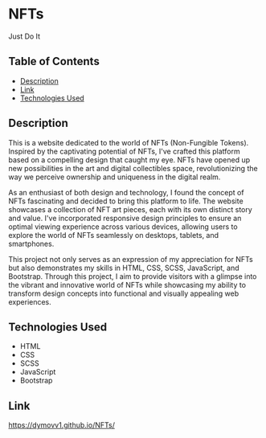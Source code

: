 # NFTs

Just Do It

## Table of Contents

- [Description](#description)
- [Link](#link)
- [Technologies Used](#technologies-used)

## Description

This is a website dedicated to the world of NFTs (Non-Fungible Tokens). Inspired by the captivating potential of NFTs, I've crafted this platform based on a compelling design that caught my eye. NFTs have opened up new possibilities in the art and digital collectibles space, revolutionizing the way we perceive ownership and uniqueness in the digital realm.

As an enthusiast of both design and technology, I found the concept of NFTs fascinating and decided to bring this platform to life. The website showcases a collection of NFT art pieces, each with its own distinct story and value. I've incorporated responsive design principles to ensure an optimal viewing experience across various devices, allowing users to explore the world of NFTs seamlessly on desktops, tablets, and smartphones.

This project not only serves as an expression of my appreciation for NFTs but also demonstrates my skills in HTML, CSS, SCSS, JavaScript, and Bootstrap. Through this project, I aim to provide visitors with a glimpse into the vibrant and innovative world of NFTs while showcasing my ability to transform design concepts into functional and visually appealing web experiences.

## Technologies Used

- HTML
- CSS
- SCSS
- JavaScript
- Bootstrap

## Link 

https://dymovv1.github.io/NFTs/






